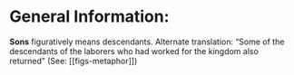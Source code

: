 # General Information:

**Sons** figuratively means descendants. Alternate translation: “Some of the descendants of the laborers who had worked for the kingdom also returned” (See: [[figs-metaphor]])